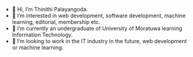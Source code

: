 - 👋 Hi, I’m Thinithi Palayangoda.
- 👀 I’m interested in web development, software development, machine learning, editorial, membership etc.
- 🌱 I’m currently an undergraduate of University of Moratuwa learning Information Technology.
- 💞️ I’m looking to work in the IT industry in the future, web development or machine learning.

<!---
Thinithi-Dilshara/Thinithi-Dilshara is a ✨ special ✨ repository because its `README.md` (this file) appears on your GitHub profile.
You can click the Preview link to take a look at your changes.
--->
